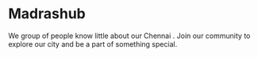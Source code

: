 # Madrashub
We group of people know little about our Chennai . Join our community to explore our city and be a part of something special.
